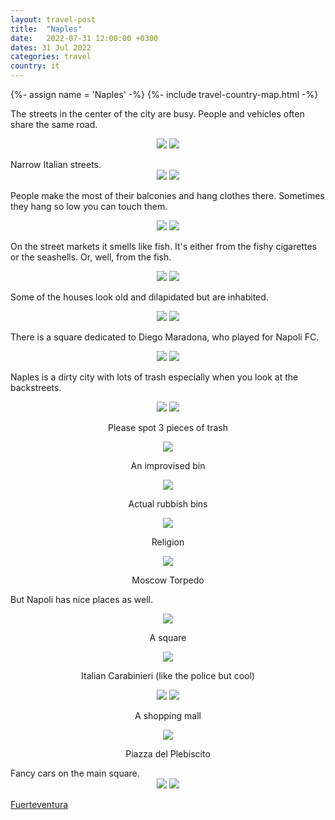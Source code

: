 ```yaml
---
layout: travel-post
title:  "Naples"
date:   2022-07-31 12:00:00 +0300
dates: 31 Jul 2022
categories: travel
country: it
---
```

{%- assign name = 'Naples' -%}
{%- include travel-country-map.html -%}


The streets in the center of the city are busy. People and vehicles often share the same road.
<center>
    <div class="side-by-side">
        <img src="{{site.baseurl}}/assets/img/naples/1.jpg" />
        <img src="{{site.baseurl}}/assets/img/naples/2.jpg" />
    </div>
    <p class="image-label"></p>
</center>
Narrow Italian streets.
<center>
    <div class="side-by-side">
        <img src="{{site.baseurl}}/assets/img/naples/16.jpg" />
        <img src="{{site.baseurl}}/assets/img/naples/17.jpg" />
    </div>
    <p class="image-label"></p>
</center>

People make the most of their balconies and hang clothes there. Sometimes they hang so low you can touch them.
<center>
    <div class="side-by-side">
        <img src="{{site.baseurl}}/assets/img/naples/3.jpg" />
        <img src="{{site.baseurl}}/assets/img/naples/7.jpg" />
    </div>
    <p class="image-label"></p>
</center>


On the street markets it smells like fish. It's either from the fishy cigarettes or the seashells. Or, well, from the fish.
<center>
    <div class="side-by-side">
        <img src="{{site.baseurl}}/assets/img/naples/5.jpg" />
        <img src="{{site.baseurl}}/assets/img/naples/4.jpg" />
    </div>
    <p class="image-label"></p>
</center>

Some of the houses look old and dilapidated but are inhabited.
<center>
    <div class="side-by-side">
        <img src="{{site.baseurl}}/assets/img/naples/20.jpg" />
        <img src="{{site.baseurl}}/assets/img/naples/8.jpg" />
    </div>
    <p class="image-label"></p>
</center>

There is a square dedicated to Diego Maradona, who played for Napoli FC.
<center>
    <div class="side-by-side">
        <img src="{{site.baseurl}}/assets/img/naples/19.jpg" />
        <img src="{{site.baseurl}}/assets/img/naples/18.jpg" />
    </div>
    <p class="image-label"></p>
</center>

Naples is a dirty city with lots of trash especially when you look at the backstreets.
<center>
    <div class="side-by-side">
        <img src="{{site.baseurl}}/assets/img/naples/6.jpg" />
        <img src="{{site.baseurl}}/assets/img/naples/22.jpg" />
    </div>
    <p class="image-label">Please spot 3 pieces of trash</p>
</center>

<center>
    <div class="side-by-side">
        <div>
            <img src="{{site.baseurl}}/assets/img/naples/23.jpg" />
            <p class="image-label">An improvised bin</p>
        </div>
        <div>
            <img src="{{site.baseurl}}/assets/img/naples/24.jpg" />
            <p class="image-label">Actual rubbish bins</p>
        </div>
    </div>
</center>

<center>
    <div class="side-by-side">
        <div>
            <img src="{{site.baseurl}}/assets/img/naples/25.jpg" />
            <p class="image-label">Religion</p>
        </div>
        <div>
            <img src="{{site.baseurl}}/assets/img/naples/26.jpg" />
            <p class="image-label">Moscow Torpedo</p>
        </div>
    </div>
</center>

But Napoli has nice places as well.
<center>
    <div class="side-by-side">
        <div>
            <img src="{{site.baseurl}}/assets/img/naples/10.jpg" />
            <p class="image-label">A square</p>
        </div>
        <div>
            <img src="{{site.baseurl}}/assets/img/naples/9.jpg" />
            <p class="image-label">Italian Carabinieri (like the police but cool)</p>
        </div>
    </div>
</center>

<center>
    <div class="side-by-side">
        <img src="{{site.baseurl}}/assets/img/naples/14.jpg" />
        <img src="{{site.baseurl}}/assets/img/naples/15.jpg" />
    </div>
    <p class="image-label">A shopping mall</p>
</center>

<center>
<img src="{{site.baseurl}}/assets/img/naples/11.jpg" />
<p class="image-label">Piazza del Plebiscito</p>
</center>
Fancy cars on the main square.
<center>
    <div class="side-by-side">
        <img src="{{site.baseurl}}/assets/img/naples/13.jpg" />
        <img src="{{site.baseurl}}/assets/img/naples/12.jpg" />
    </div>
    <p class="image-label"></p>
</center>



<a class="prev" href="/travel/2022/07/26/fuerteventura.html">
Fuerteventura
</a>